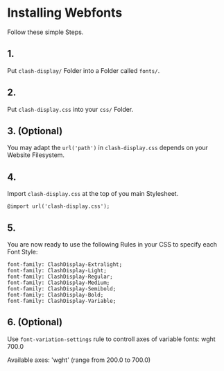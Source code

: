# Installing Webfonts
Follow these simple Steps.

## 1.
Put `clash-display/` Folder into a Folder called `fonts/`.

## 2.
Put `clash-display.css` into your `css/` Folder.

## 3. (Optional)
You may adapt the `url('path')` in `clash-display.css` depends on your Website Filesystem.

## 4.
Import `clash-display.css` at the top of you main Stylesheet.

```
@import url('clash-display.css');
```

## 5.
You are now ready to use the following Rules in your CSS to specify each Font Style:
```
font-family: ClashDisplay-Extralight;
font-family: ClashDisplay-Light;
font-family: ClashDisplay-Regular;
font-family: ClashDisplay-Medium;
font-family: ClashDisplay-Semibold;
font-family: ClashDisplay-Bold;
font-family: ClashDisplay-Variable;

```
## 6. (Optional)
Use `font-variation-settings` rule to controll axes of variable fonts:
wght 700.0

Available axes:
'wght' (range from 200.0 to 700.0)

